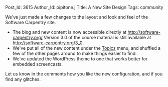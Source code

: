 Post_Id: 3615
Author_Id: pipitone.j
Title: A New Site Design
Tags: community

<p>We've just made a few changes to the layout and look and feel of the Software Carpentry site.</p>
<ul>
<li>The blog and new content is now accessible directly at <a href="http://software-carpentry.org/">http://software-carpentry.org/</a> Version 3.0 of the course material is still available at <a href="http://software-carpentry.org/3_0/">http://software-carpentry.org/3_0</a>.</li>
<li>We've put all of the new content under the <a href="http://software-carpentry.org/4_0/">Topics</a> menu, and shuffled a few of the other pages around to make things easier to find.</li>
<li>We've updated the WordPress theme to one that works better for embedded screencasts.</li>
</ul>
<p>Let us know in the comments how you like the new configuration, and if you find any glitches.</p>
